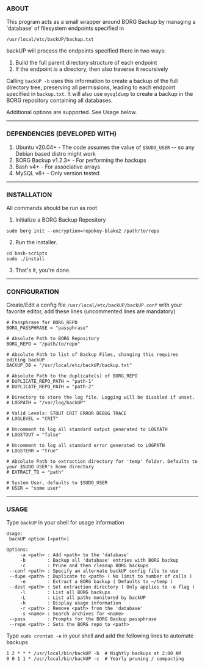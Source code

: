 ### **ABOUT**
This program acts as a small wrapper around BORG Backup by managing a 'database' of filesystem endpoints specified in

`/usr/local/etc/backUP/backup.txt`

backUP will process the endpoints specified there in two ways: 
1. Build the full parent directory structure of each endpoint
2. If the endpoint is a directory, then also traverse it recursively

Calling `backUP -b` uses this information to create a backup of the full directory tree, preserving all permissions, leading to each endpoint specified in `backup.txt`. It will also use `mysqldump` to create a backup in the BORG repository containing all databases.

Additional options are supported. See Usage below.

***
### DEPENDENCIES (DEVELOPED WITH)
1. Ubuntu v20.04+      - The code assumes the value of `$SUDO_USER` -- so any Debian based distro might work
2. BORG Backup v1.2.3+ - For performing the backups
3. Bash v4+            - For associative arrays
4. MySQL v8+           - Only version tested

***
### INSTALLATION
All commands should be run as root
1. Initialize a BORG Backup Repository

`sudo borg init --encryption=repokey-blake2 /path/to/repo`

2. Run the installer.
```
cd bash-scripts
sudo ./install
```
3. That's it, you're done.

***
### CONFIGURATION
Create/Edit a config file `/usr/local/etc/backUP/backUP.conf` with your favorite editor, add these lines (uncommented lines are mandatory)
```
# Passphrase for BORG_REPO
BORG_PASSPHRASE = "passphrase"

# Absolute Path to BORG Repository
BORG_REPO = "/path/to/repo"

# Absolute Path to list of Backup Files, changing this requires editing backUP
BACKUP_DB = "/usr/local/etc/backUP/backup.txt"

# Absolute Path to the duplicate(s) of BORG_REPO
# DUPLICATE_REPO_PATH = "path-1"
# DUPLICATE_REPO_PATH = "path-2"

# Directory to store the log file. Logging will be disabled if unset.
# LOGPATH = "/var/log/backUP"

# Valid Levels: STOUT CRIT ERROR DEBUG TRACE
# LOGLEVEL = "CRIT"

# Uncomment to log all standard output generated to LOGPATH
# LOGSTOUT = "false"

# Uncomment to log all standard error generated to LOGPATH
# LOGSTERR = "true"

# Absolute Path to extraction directory for 'temp' folder. Defaults to your $SUDO_USER's home directory
# EXTRACT_TO = "path"

# System User, defaults to $SUDO_USER
# USER = "some user"
```

***
### USAGE
Type `backUP` in your shell for usage information

```
Usage:
 backUP option [<path>]

Options:
     -a <path> : Add <path> to the 'database'
     -b        : Backup all 'database' entries with BORG backup
     -c        : Prune and then cleanup BORG backups
 --conf <path> : Specify an alternate backUP config file to use
 --dupe <path> : Duplicate to <path> ( No limit to number of calls )
     -e        : Extract a BORG backup ( Defaults to ~/temp )
 --dest <path> : Set extraction directory ( Only applies to -e flag )
     -l        : List all BORG backups
     -L        : List all paths monitored by backUP
     -h        : Display usage information
     -r <path> : Remove <path> from the 'database'
     -s <name> : Search archives for <name>
 --pass        : Prompts for the BORG Backup passphrase
 --repo <path> : Sets the BORG repo to <path>
 ```
Type `sudo crontab -e` in your shell and add the following lines to automate backups
```
1 2 * * * /usr/local/bin/backUP -b  # Nightly backups at 2:00 AM
0 0 1 1 * /usr/local/bin/backUP -c  # Yearly pruning / compacting
```
